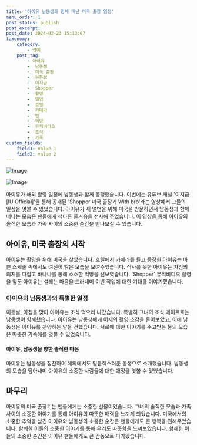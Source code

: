 ```yaml
---
title: '아이유 남동생과 함께 떠난 미국 출장 일정'
menu_order: 1
post_status: publish
post_excerpt: 
post_date: 2024-02-23 15:13:07
taxonomy:
    category:
        - 연예
    post_tag:
        - 아이유
        -  남동생
        -  미국 출장
        -  유튜브
        -  이지금
        -  Shopper
        -  촬영
        -  앨범
        -  호텔
        -  카메라
        -  밥
        -  먹방
        -  뮤직비디오
        -  조식
        -  가족
custom_fields:
    field1: value 1
    field2: value 2
---
```


![Image](https://ssl.pstatic.net/mimgnews/image/311/2024/02/22/0001694731_001_20240222204801363.jpg?type=w540)

![Image](https://mimgnews.pstatic.net/image/311/2024/02/22/0001694731_002_20240222204801433.jpg?type=w540)

아이유가 해외 촬영 일정에 남동생과 함께 동행했습니다. 이번에는 유튜브 채널 '이지금 [IU Official]'을 통해 공개된 'Shopper 미국 출장기 With bro'라는 영상에서 그들의 일상을 엿볼 수 있었습니다. 아이유가 새 앨범을 위해 미국을 방문하면서 남동생과 함께 떠나는 모습은 팬들에게 색다른 즐거움을 선사해 주었습니다. 이 영상을 통해 아이유의 솔직한 모습과 가족 사이의 소중한 순간을 만나보실 수 있습니다.
## 아이유, 미국 출장의 시작
아이유는 촬영을 위해 미국을 찾았습니다. 호텔에서 카메라를 들고 등장한 아이유는 바쁜 스케줄 속에서도 여전히 밝은 모습을 보여주었습니다. 식사를 못한 아이유는 자신의 의지를 다잡고 바나나를 통해 소소한 먹방을 선보였습니다. 'Shopper' 뮤직비디오 촬영을 앞둔 아이유는 설레는 마음을 드러내며 이번 작업에 대한 기대를 이야기했습니다.
### 아이유의 남동생과의 특별한 일정
이튿날, 아침을 맞아 아이유는 조식 먹으러 나갔습니다. 특별히 그녀의 조식 메이트로는 남동생이 함께했습니다. 아이유는 남동생에게 어제의 촬영 소감을 물어보았고, 이에 남동생은 아이유를 찬양하는 말을 전했습니다. 서로에 대한 이야기를 주고받는 둘의 모습은 따뜻한 가족애를 엿볼 수 있었습니다.
#### 아이유, 남동생을 향한 솔직한 마음
아이유는 남동생을 칭찬하며 해외에서도 믿음직스러운 동생으로 소개했습니다. 남동생의 모습을 담아내며 아이유의 소중한 사람들에 대한 애정을 엿볼 수 있었습니다.
## 마무리
아이유의 미국 출장기는 팬들에게는 소중한 선물이었습니다. 그녀의 솔직한 모습과 가족 사이의 소중한 이야기를 통해 아이유의 따뜻한 매력을 느끼게 되었습니다. 미국에서의 소중한 추억을 남긴 아이유와 남동생의 소중한 순간은 팬들에게도 큰 행복을 전해주었습니다. 함께한 이들의 소중한 이야기를 통해 우리도 따뜻함을 느껴보았습니다. 함께한 이들의 소중한 순간은 아이유 팬들에게도 큰 감동으로 다가왔습니다.
